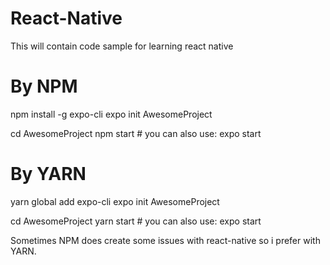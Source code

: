# React-Native
This will contain code sample for  learning react native

# By NPM

npm install -g expo-cli
expo init AwesomeProject

cd AwesomeProject
npm start # you can also use: expo start


# By YARN

yarn global add expo-cli
expo init AwesomeProject

cd AwesomeProject
yarn start # you can also use: expo start


Sometimes NPM does create some issues with react-native so i prefer with YARN.
